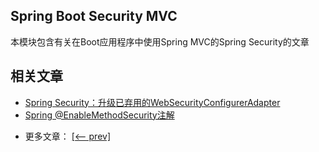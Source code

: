 ## Spring Boot Security MVC

本模块包含有关在Boot应用程序中使用Spring MVC的Spring Security的文章

## 相关文章

+ [Spring Security：升级已弃用的WebSecurityConfigurerAdapter](docs/SpringSecurity-升级已弃用的WebSecurityConfigurerAdapter.md)
+ [Spring @EnableMethodSecurity注解](docs/Spring-@EnableMethodSecurity注解.md)

- 更多文章： [[<-- prev]](../spring-security-web-boot-3/README.md)